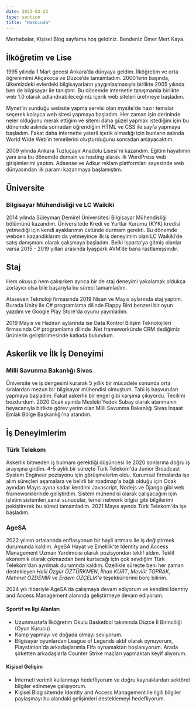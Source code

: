 ```yaml
---
date: 2023-03-23
type: section
title: "Hakkında"
---
```


Merhabalar, Kişisel Blog sayfama hoş geldiniz. Bendeniz Ömer Mert Kaya.

## İlköğretim ve Lise

1995 yılında 1 Mart gecesi Ankara’da dünyaya geldim. İlköğretim ve orta öğrenimimi Akçakoca ve Düzce’de tamamladım. 2000’lerin başında, ülkemizdeki evlerdeki bilgisayarların yaygınlaşmasıyla birlikte 2005 yılında ben de bilgisayar ile tanıştım. Bu dönemde internetle tanışmamla birlikte web 1.0 olarak adlandırabileceğimiz içerik web siteleri üretmeye başladım.

Mynet’in sunduğu website yapma servisi olan mysite'de hazır temalar seçerek kolayca web sitesi yapmaya başladım. Her zaman işin derininde neler olduğunu merak ettiğim ve sitemi daha güzel yapmak istediğim için bu dönemde aslında sonradan öğrendiğim HTML ve CSS ile sayfa yapmaya başladım. Fakat daha internette yeterli içerik olmadığı için bunların aslında World Wide Web’in temellerini oluşturduğunu sonradan anlayacaktım.

2009 yılında Ankara Tuzluçayır Anadolu Lisesi'ni kazandım. Eğitim hayatımın yanı sıra bu dönemde domain ve hosting alarak ilk WordPress web girişimlerimi yaptım. Adsense ve Adkur reklam platformları sayesinde web dünyasından ilk paramı kazanmaya başlamıştım.

## Üniversite

### Bilgisayar Mühendisliği ve LC Waikiki

2014 yılında Süleyman Demirel Üniversitesi Bilgisayar Mühendisliği bölümünü kazandım. Üniversitede Kredi ve Yurtlar Kurumu (KYK) kredisi yetmediği için kendi ayaklarımın üstünde durmam gerekti. Bu dönemde webden kazandıklarım da yetmeyince ilk iş deneyimim olan LC Waikiki’de satış danışmanı olarak çalışmaya başladım. Belki Isparta’ya gitmiş olanlar varsa 2015 - 2019 yılları arasında İyaşpark AVM’de bana rastlamışsındır.

## Staj

Hem okuyup hem çalışırken ayrıca bir de staj deneyimi yakalamak oldukça zorlayıcı olsa bile başarıyla bu süreci tamamladım. 

Ataseven Teknoloji firmasında 2019 Nisan ve Mayıs aylarında staj yaptım. Burada Unity ile C# programlama dilinde Flappy Bird benzeri bir oyun yazdım ve Google Play Store'da oyunu yayınladım.

2019 Mayıs ve Haziran aylarında ise Data Kontrol Bilişim Teknolojileri firmasında C# programlama dilinde .Net frameworkünde CRM dediğimiz ürünlerin geliştirilmesinde katkıda bulundum.


## Askerlik ve İlk İş Deneyimi

### Milli Savunma Bakanlığı Sivas
Üniversite ve iş dengesini kurarak 5 yıllık bir mücadele sonunda orta sıralardan mezun bir bilgisayar mühendisi olmuştum. Tabi iş başvuruları yapmaya başladım. Fakat askerlik bir engel gibi karşıma çıkıyordu. Tecilimi bozdurdum. 2020 Ocak ayında Mesleki Yedek Subay olarak atanmanın heyacanıyla birlikte görev yerim olan Milli Savunma Bakanlığı Sivas İnşaat Emlak Bölge Başkanlığı'na atandım. 


## İş Deneyimlerim

### Türk Telekom
Askerlik bitmeden iş bulmam gerektiği düşüncesi ile 2020 sonlarına doğru iş arayışına girdim. 4-5 aylık bir süreçte Türk Telekom'da Junior Broadcast System Engineer pozisyonu için görüşmelerim oldu. Kurumsal firmalarda işe alım süreçleri aşamalara ve belirli bir roadmap'a bağlı olduğu için Ocak ayından Mayıs ayına kadar kendimi Javascript, Nodejs ve Django gibi web frameworklerinde geliştirdim. Sistem mühendisi olarak çalışacağım için işletim sistemleri,sanal sunucular, temel network bilgisi gibi bilgilerimi pekiştirerek bu süreci tamamladım. 2021 Mayıs ayında Türk Telekom'da işe başladım.

### AgeSA

2022 yılının ortalarında enflasyonun bir hayli artması ile iş değiştirmek durumunda kaldım. AgeSA Hayat ve Emelilik'te Identity and Access Management Uzman Yardımcısı olarak pozisyondan teklif aldım. Teklif ekonomik olarak çıkmazdan beni kurtacağı için çok sevdiğim Türk Telekom'dan ayrılmak durumnda kaldım. Özellikle süreçte beni her zaman destekleyen *Halil Özgür ÖZTÜRKMEN*, *İlhan KURT*, *Mevlüt TOPRAK*, *Mehmet ÖZDEMİR* ve *Erdem ÖZÇELİK'e* teşekkürlerimi borç bilirim.

2024 yılı itibariyle AgeSA'da çalışmaya devam ediyorum ve kendimi Identity and Access Management alanında geliştirmeye devam ediyorum.

#### Sportif ve İlgi Alanları

- Uzunmustafa İlköğretim Okulu Basketbol takımında Düzce İl Birinciliği (Oyun Kurucu)
- Kamp yapmayı ve doğada olmayı seviyorum.
- Bilgisayar oyunlardan League of Legends aktif olarak oynuyorum, Playstation'da arkadaşlarımla Fifa oynamaktan hoşlanıyorum. Arada şirketten arkadaşlarla Counter Strike maçları yapmaktan keyif alıyorum.

#### Kişisel Gelişim 

- İnterneti verimli kullanmayı hedefliyorum ve doğru kaynaklardan sektörel bilgiler edinmeye çalışıyorum.
- Kişisel Blog sitemde Identity and Access Management ile ilgili bilgiler paylaşmayı bu alandaki gelişimleri desteklemeyi hedefliyorum.


